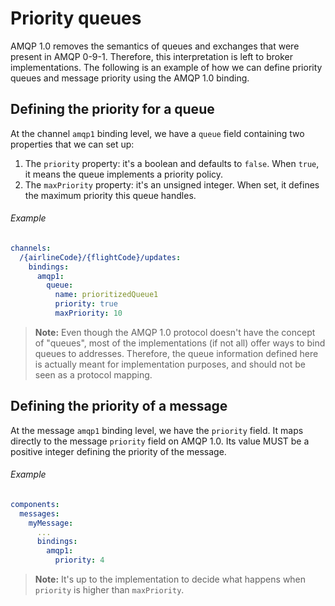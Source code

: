 # Priority queues

AMQP 1.0 removes the semantics of queues and exchanges that were present in AMQP 0-9-1. Therefore, this interpretation is left to broker implementations.
The following is an example of how we can define priority queues and message priority using the AMQP 1.0 binding.

## Defining the priority for a queue

At the channel `amqp1` binding level, we have a `queue` field containing two properties that we can set up:

1. The `priority` property: it's a boolean and defaults to `false`. When `true`, it means the queue implements a priority policy.
1. The `maxPriority` property: it's an unsigned integer. When set, it defines the maximum priority this queue handles.

###### Example

```yaml
channels:
  /{airlineCode}/{flightCode}/updates:
    bindings:
      amqp1:
        queue:
          name: prioritizedQueue1
          priority: true
          maxPriority: 10
```

> **Note:** Even though the AMQP 1.0 protocol doesn't have the concept of "queues", most of the implementations (if not all) offer ways to bind queues to addresses. Therefore, the queue information defined here is actually meant for implementation purposes, and should not be seen as a protocol mapping.

## Defining the priority of a message

At the message `amqp1` binding level, we have the `priority` field. It maps directly to the message `priority` field on AMQP 1.0. Its value MUST be a positive integer defining the priority of the message.

###### Example

```yaml
components:
  messages:
    myMessage:
      ...
      bindings:
        amqp1:
          priority: 4
```

> **Note:** It's up to the implementation to decide what happens when `priority` is higher than `maxPriority`.